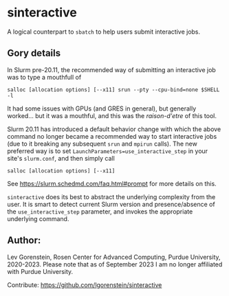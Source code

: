 # sinteractive

A logical counterpart to `sbatch` to help users submit interactive jobs.


## Gory details

In Slurm pre-20.11, the recommended way of submitting an interactive job
was to type a mouthfull of
```
salloc [allocation options] [--x11] srun --pty --cpu-bind=none $SHELL -l
```
It had some issues with GPUs (and GRES in general), but generally worked...
but it was a mouthful, and this was the *raison-d'etre* of this tool.

Slurm 20.11 has introduced a default behavior change with which the above
command no longer became a recommended way to start interactive jobs (due
to it breaking any subsequent `srun` and `mpirun` calls).  The new
preferred way is to set `LaunchParameters=use_interactive_step` in your
site's `slurm.conf`, and then simply call
```
salloc [allocation options] [--x11]
```
See https://slurm.schedmd.com/faq.html#prompt for more details on this.

`sinteractive` does its best to abstract the underlying complexity from the
user.  It is smart to detect current Slurm version and presence/absence of
the `use_interactive_step` parameter, and invokes the appropriate
underlying command.


## Author:

Lev Gorenstein, Rosen Center for Advanced Computing, Purdue University, 2020-2023.
Please note that as of September 2023 I am no longer affiliated with Purdue University.

Contribute: https://github.com/lgorenstein/sinteractive
